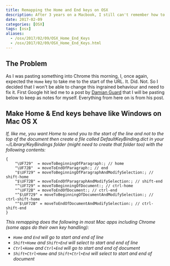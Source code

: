 ```yaml
---
title: Remapping the Home and End keys on OSX
description: After 3 years on a Macbook, I still can't remember how to get to the start of end of a line, so I'm remapping keys.
date: 2017-02-09
categories: [OSX]
tags: [osx]
aliases:
  - /osx/2017/02/09/OSX_Home_End_Keys
  - /osx/2017/02/09/OSX_Home_End_Keys.html
---
```


## The Problem

As I was pasting something into Chrome this morning, I, once again, expected the `Home` key to take me to the start of the URL. It. Did. Not. So I decided that I won't be able to change this ingrained behaviour and need to fix it. First Google hit led me to a post by [Damian Guard](https://damieng.com/blog/2015/04/24/make-home-end-keys-behave-like-windows-on-mac-os-x) that I will be pasting below to keep as notes for myself. Everything from here on is from his post.

## Make Home & End keys behave like Windows on Mac OS X

*If, like me, you want Home to send you to the start of the line and not to the top of the document then create a file called DefaultKeyBinding.dict in your ~/Library/KeyBindings folder (might need to create that folder too) with the following contents:*

```text
{
    "\UF729"  = moveToBeginningOfParagraph:; // home
    "\UF72B"  = moveToEndOfParagraph:; // end
    "$\UF729" = moveToBeginningOfParagraphAndModifySelection:; // shift-home
    "$\UF72B" = moveToEndOfParagraphAndModifySelection:; // shift-end
    "^\UF729" = moveToBeginningOfDocument:; // ctrl-home
    "^\UF72B" = moveToEndOfDocument:; // ctrl-end
    "^$\UF729" = moveToBeginningOfDocumentAndModifySelection:; // ctrl-shift-home
    "^$\UF72B" = moveToEndOfDocumentAndModifySelection:; // ctrl-shift-end
}
```

*This remapping does the following in most Mac apps including Chrome (some apps do their own key handling):*
* *`Home` and `End` will go to start and end of line*
* *`Shift+Home` and `Shift+End` will select to start and end of line*
* *`Ctrl+Home` and `Ctrl+End` will go to start and end of document*
* *`Shift+Ctrl+Home` and `Shift+Ctrl+End` will select to start and end of document*
